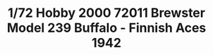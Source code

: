 ---
layout: product
title: "1/72 Hobby 2000 72011 Brewster Model 239 Buffalo - Finnish Aces 1942"
price: "2600" 
desc: "Maketa"
img_path: "/assets/img/H2K72011.webp"
brand: "N/A"
available: false
special_offer: false
new: false
soon: false
cat: "010000"
subcat: "011900"
subsubcat: "0N/A"
sifra: "H2K72011"
popular: false
spec: false
---